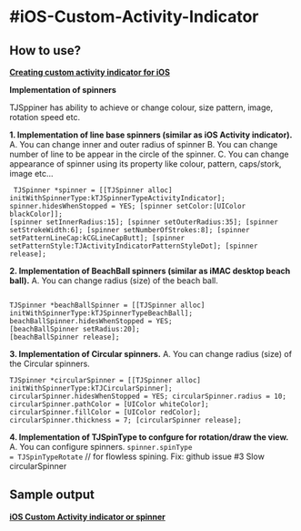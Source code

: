 #iOS-Custom-Activity-Indicator
=============================

## How to use?

<strong><a href="http://www.techjini.com/blog/different-type-custom-activity-indicator-spinner/">Creating custom activity indicator for iOS</a>
</strong>


<strong>Implementation of spinners</strong>

TJSppiner has ability to achieve or change colour, size pattern, image, rotation speed etc.

<strong>1. Implementation of line base spinners (similar as iOS Activity indicator).</strong>
A. You can change inner and outer radius of spinner
B. You can change number of line to be appear in the circle of the spinner.
C. You can change appearance of spinner using its property like colour, pattern, caps/stork, image etc...

<code> TJSpinner *spinner = [[TJSpinner alloc] initWithSpinnerType:kTJSpinnerTypeActivityIndicator];
spinner.hidesWhenStopped = YES;
[spinner setColor:[UIColor blackColor]];
[spinner setInnerRadius:15];
[spinner setOuterRadius:35];
[spinner setStrokeWidth:6];
[spinner setNumberOfStrokes:8];
[spinner setPatternLineCap:kCGLineCapButt];
[spinner setPatternStyle:TJActivityIndicatorPatternStyleDot];
[spinner release];
</code>

<strong>2. Implementation of BeachBall spinners (similar as iMAC desktop beach ball).</strong>
A. You can change radius (size) of the beach ball.

<code>
TJSpinner *beachBallSpinner = [[TJSpinner alloc] initWithSpinnerType:kTJSpinnerTypeBeachBall];
beachBallSpinner.hidesWhenStopped = YES;
[beachBallSpinner setRadius:20];
[beachBallSpinner release];
</code>

<strong>3. Implementation of Circular spinners.</strong>
A. You can change radius (size) of the Circular spinners.

<code>TJSpinner *circularSpinner = [[TJSpinner alloc] initWithSpinnerType:kTJCircularSpinner];
circularSpinner.hidesWhenStopped = YES;
circularSpinner.radius = 10;
circularSpinner.pathColor = [UIColor whiteColor];
circularSpinner.fillColor = [UIColor redColor];
circularSpinner.thickness = 7;
[circularSpinner release];</code>

<strong>4. Implementation of TJSpinType to confgure for rotation/draw the view.</strong>
A. You can configure spinners.
<code>spinner.spinType = TJSpinTypeRotate</code> // for flowless spining. Fix: github issue #3 Slow circularSpinner

## Sample output

<strong><a href="http://youtu.be/0B3rsdhniBI">iOS Custom Activity indicator or spinner</a></strong>
